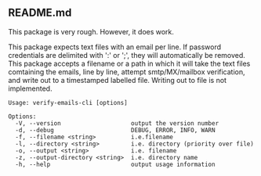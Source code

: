## README.md

This package is very rough. However, it does work. 

This package expects text files with an email per line. If password credentials are delimited with ':' or ';', they will automatically be removed.
This package accepts a filename or a path in which it will take the text files comtaining the emails, line by line, attempt smtp/MX/mailbox verification, and write out to a timestamped labelled file. Writing out to file is not implemented.


```
Usage: verify-emails-cli [options]

Options:
  -V, --version                    output the version number
  -d, --debug                      DEBUG, ERROR, INFO, WARN
  -f, --filename <string>          i.e.filename
  -l, --directory <string>         i.e. directory (priority over file)
  -o, --output <string>            i.e. filename
  -z, --output-directory <string>  i.e. directory name
  -h, --help                       output usage information
  ```